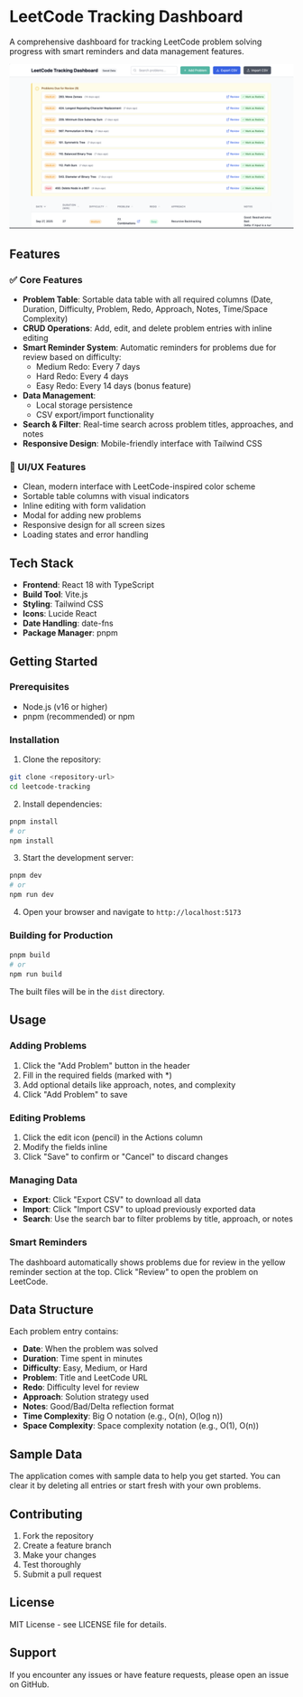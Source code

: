 # LeetCode Tracking Dashboard

A comprehensive dashboard for tracking LeetCode problem solving progress with smart reminders and data management features.

![](./assets/dashboard.png)

## Features

### ✅ Core Features
- **Problem Table**: Sortable data table with all required columns (Date, Duration, Difficulty, Problem, Redo, Approach, Notes, Time/Space Complexity)
- **CRUD Operations**: Add, edit, and delete problem entries with inline editing
- **Smart Reminder System**: Automatic reminders for problems due for review based on difficulty:
  - Medium Redo: Every 7 days
  - Hard Redo: Every 4 days
  - Easy Redo: Every 14 days (bonus feature)
- **Data Management**: 
  - Local storage persistence
  - CSV export/import functionality
- **Search & Filter**: Real-time search across problem titles, approaches, and notes
- **Responsive Design**: Mobile-friendly interface with Tailwind CSS

### 🎨 UI/UX Features
- Clean, modern interface with LeetCode-inspired color scheme
- Sortable table columns with visual indicators
- Inline editing with form validation
- Modal for adding new problems
- Responsive design for all screen sizes
- Loading states and error handling

## Tech Stack

- **Frontend**: React 18 with TypeScript
- **Build Tool**: Vite.js
- **Styling**: Tailwind CSS
- **Icons**: Lucide React
- **Date Handling**: date-fns
- **Package Manager**: pnpm

## Getting Started

### Prerequisites
- Node.js (v16 or higher)
- pnpm (recommended) or npm

### Installation

1. Clone the repository:
```bash
git clone <repository-url>
cd leetcode-tracking
```

2. Install dependencies:
```bash
pnpm install
# or
npm install
```

3. Start the development server:
```bash
pnpm dev
# or
npm run dev
```

4. Open your browser and navigate to `http://localhost:5173`

### Building for Production

```bash
pnpm build
# or
npm run build
```

The built files will be in the `dist` directory.

## Usage

### Adding Problems
1. Click the "Add Problem" button in the header
2. Fill in the required fields (marked with *)
3. Add optional details like approach, notes, and complexity
4. Click "Add Problem" to save

### Editing Problems
1. Click the edit icon (pencil) in the Actions column
2. Modify the fields inline
3. Click "Save" to confirm or "Cancel" to discard changes

### Managing Data
- **Export**: Click "Export CSV" to download all data
- **Import**: Click "Import CSV" to upload previously exported data
- **Search**: Use the search bar to filter problems by title, approach, or notes

### Smart Reminders
The dashboard automatically shows problems due for review in the yellow reminder section at the top. Click "Review" to open the problem on LeetCode.

## Data Structure

Each problem entry contains:
- **Date**: When the problem was solved
- **Duration**: Time spent in minutes
- **Difficulty**: Easy, Medium, or Hard
- **Problem**: Title and LeetCode URL
- **Redo**: Difficulty level for review
- **Approach**: Solution strategy used
- **Notes**: Good/Bad/Delta reflection format
- **Time Complexity**: Big O notation (e.g., O(n), O(log n))
- **Space Complexity**: Space complexity notation (e.g., O(1), O(n))

## Sample Data

The application comes with sample data to help you get started. You can clear it by deleting all entries or start fresh with your own problems.

## Contributing

1. Fork the repository
2. Create a feature branch
3. Make your changes
4. Test thoroughly
5. Submit a pull request

## License

MIT License - see LICENSE file for details.

## Support

If you encounter any issues or have feature requests, please open an issue on GitHub.
